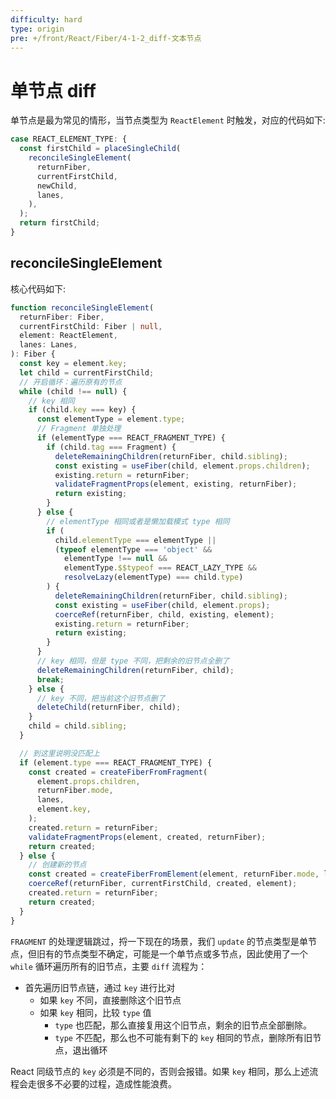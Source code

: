 ```yaml
---
difficulty: hard
type: origin
pre: +/front/React/Fiber/4-1-2_diff-文本节点
---
```


# 单节点 diff

单节点是最为常见的情形，当节点类型为 `ReactElement` 时触发，对应的代码如下:

```ts
case REACT_ELEMENT_TYPE: {
  const firstChild = placeSingleChild(
    reconcileSingleElement(
      returnFiber,
      currentFirstChild,
      newChild,
      lanes,
    ),
  );
  return firstChild;
}
```

## reconcileSingleElement

核心代码如下:

```ts
function reconcileSingleElement(
  returnFiber: Fiber,
  currentFirstChild: Fiber | null,
  element: ReactElement,
  lanes: Lanes,
): Fiber {
  const key = element.key;
  let child = currentFirstChild;
  // 开启循环：遍历原有的节点
  while (child !== null) {
    // key 相同
    if (child.key === key) {
      const elementType = element.type;
      // Fragment 单独处理
      if (elementType === REACT_FRAGMENT_TYPE) {
        if (child.tag === Fragment) {
          deleteRemainingChildren(returnFiber, child.sibling);
          const existing = useFiber(child, element.props.children);
          existing.return = returnFiber;
          validateFragmentProps(element, existing, returnFiber);
          return existing;
        }
      } else {
        // elementType 相同或者是懒加载模式 type 相同
        if (
          child.elementType === elementType ||
          (typeof elementType === 'object' &&
            elementType !== null &&
            elementType.$$typeof === REACT_LAZY_TYPE &&
            resolveLazy(elementType) === child.type)
        ) {
          deleteRemainingChildren(returnFiber, child.sibling);
          const existing = useFiber(child, element.props);
          coerceRef(returnFiber, child, existing, element);
          existing.return = returnFiber;
          return existing;
        }
      }
      // key 相同，但是 type 不同，把剩余的旧节点全删了
      deleteRemainingChildren(returnFiber, child);
      break;
    } else {
      // key 不同，把当前这个旧节点删了
      deleteChild(returnFiber, child);
    }
    child = child.sibling;
  }

  // 到这里说明没匹配上
  if (element.type === REACT_FRAGMENT_TYPE) {
    const created = createFiberFromFragment(
      element.props.children,
      returnFiber.mode,
      lanes,
      element.key,
    );
    created.return = returnFiber;
    validateFragmentProps(element, created, returnFiber);
    return created;
  } else {
    // 创建新的节点
    const created = createFiberFromElement(element, returnFiber.mode, lanes);
    coerceRef(returnFiber, currentFirstChild, created, element);
    created.return = returnFiber;
    return created;
  }
}
```

`FRAGMENT` 的处理逻辑跳过，捋一下现在的场景，我们 `update` 的节点类型是单节点，但旧有的节点类型不确定，可能是一个单节点或多节点，因此使用了一个 `while` 循环遍历所有的旧节点，主要 `diff` 流程为：
- 首先遍历旧节点链，通过 `key` 进行比对
  - 如果 `key` 不同，直接删除这个旧节点
  - 如果 `key` 相同，比较 `type` 值
    - `type` 也匹配，那么直接复用这个旧节点，剩余的旧节点全部删除。
    - `type` 不匹配，那么也不可能有剩下的 `key` 相同的节点，删除所有旧节点，退出循环

React 同级节点的 `key` 必须是不同的，否则会报错。如果 `key` 相同，那么上述流程会走很多不必要的过程，造成性能浪费。